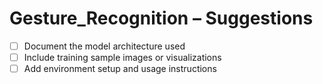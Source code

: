 # Gesture_Recognition – Suggestions

- [ ] Document the model architecture used
- [ ] Include training sample images or visualizations
- [ ] Add environment setup and usage instructions
